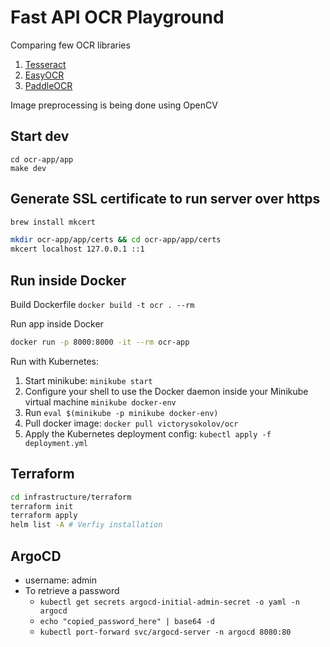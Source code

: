 # Fast API OCR Playground

Comparing few OCR libraries

1. [Tesseract](https://github.com/sirfz/tesserocr)
2. [EasyOCR](https://github.com/JaidedAI/EasyOCR)
3. [PaddleOCR](https://github.com/PaddlePaddle/PaddleOCR)

Image preprocessing is being done using OpenCV

## Start dev

```shell
cd ocr-app/app
make dev
```

## Generate SSL certificate to run server over https

```bash
brew install mkcert

mkdir ocr-app/app/certs && cd ocr-app/app/certs
mkcert localhost 127.0.0.1 ::1
```

## Run inside Docker

Build Dockerfile `docker build -t ocr . --rm`

Run app inside Docker

```bash
docker run -p 8000:8000 -it --rm ocr-app
```

Run with Kubernetes:

1. Start minikube: `minikube start`
2. Configure your shell to use the Docker daemon inside your Minikube virtual machine `minikube docker-env`
3. Run `eval $(minikube -p minikube docker-env)`
4. Pull docker image: `docker pull victorysokolov/ocr`
5. Apply the Kubernetes deployment config: `kubectl apply -f deployment.yml`

## Terraform

```bash
cd infrastructure/terraform
terraform init
terraform apply
helm list -A # Verfiy installation
```

## ArgoCD

- username: admin
- To retrieve a password
  - `kubectl get secrets argocd-initial-admin-secret -o yaml -n argocd`
  - `echo "copied_password_here" | base64 -d`
  - `kubectl port-forward svc/argocd-server -n argocd 8080:80`
